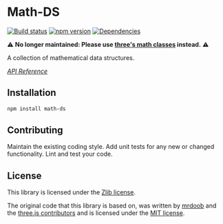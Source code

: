 # Math-DS

[![Build status](https://travis-ci.org/vanruesc/math-ds.svg?branch=master)](https://travis-ci.org/vanruesc/math-ds)
[![npm version](https://badge.fury.io/js/math-ds.svg)](http://badge.fury.io/js/math-ds)
[![Dependencies](https://david-dm.org/vanruesc/math-ds.svg?branch=master)](https://david-dm.org/vanruesc/math-ds)

:warning: __No longer maintained: Please use [three's math classes](https://github.com/mrdoob/three.js/tree/dev/src/math) instead.__ :warning:

A collection of mathematical data structures.

*[API Reference](http://vanruesc.github.io/math-ds/docs)*


## Installation

```sh
npm install math-ds
```


## Contributing

Maintain the existing coding style. Add unit tests for any new or changed functionality. Lint and test your code.


## License

This library is licensed under the [Zlib license](https://github.com/vanruesc/math-ds/blob/master/LICENSE.md).

The original code that this library is based on, was written by [mrdoob](http://mrdoob.com) and the
[three.js contributors](https://github.com/mrdoob/three.js/graphs/contributors)
and is licensed under the [MIT license](https://github.com/mrdoob/three.js/blob/master/LICENSE).
